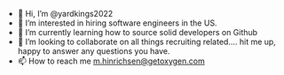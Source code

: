 - 👋 Hi, I’m @yardkings2022
- 👀 I’m interested in hiring software engineers in the US.
- 🌱 I’m currently learning how to source solid developers on Github
- 💞️ I’m looking to collaborate on all things recruiting related.... hit me up, happy to answer any questions you have.
- 📫 How to reach me m.hinrichsen@getoxygen.com

<!---
yardkings2022/yardkings2022 is a ✨ special ✨ repository because its `README.md` (this file) appears on your GitHub profile.
You can click the Preview link to take a look at your changes.
--->
